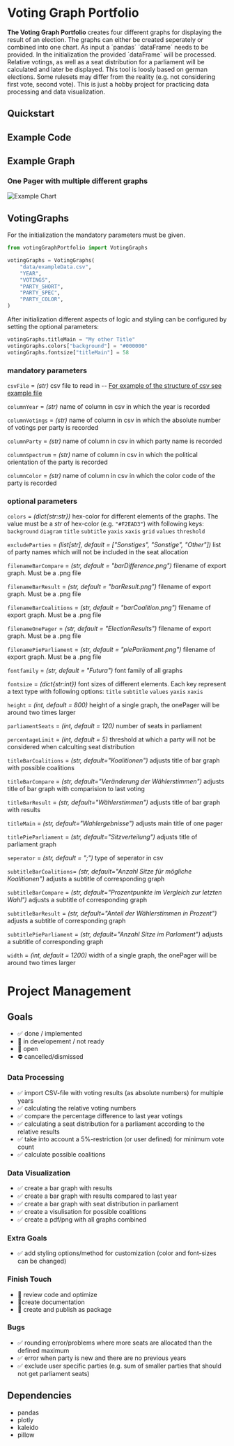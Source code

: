 # Voting Graph Portfolio
**The Voting Graph Portfolio** creates four different graphs for displaying the result of an election. The graphs can either be created seperately or combined into one chart.
As input a ´pandas´ ´dataFrame´ needs to be provided. In the initialization the provided ´dataFrame´ will be processed. Relative votings, as well as a seat distribution for a parliament will be calculated and later be displayed.
This tool is loosly based on german elections. Some rulesets may differ from the reality (e.g. not considering first vote, second vote). This is just a hobby project for practicing data processing and data visualization.

## Quickstart

## Example Code

## Example Graph
###  One Pager with multiple different graphs
![Example Chart](https://github.com/ricochan/VotingGraphPortfolio/blob/main/output/ElectionResults_2021.png "Example Chart")

## VotingGraphs

For the initialization the mandatory parameters must be given.

```python
from votingGraphPortfolio import VotingGraphs

votingGraphs = VotingGraphs(
    "data/exampleData.csv",
    "YEAR",
    "VOTINGS",
    "PARTY_SHORT",
    "PARTY_SPEC",
    "PARTY_COLOR",
)
```

After initialization different aspects of logic and styling can be configured by setting the optional parameters:

```python
votingGraphs.titleMain = "My other Title"
votingGraphs.colors["background"] = "#000000"
votingGraphs.fontsize["titleMain"] = 58
```

### mandatory parameters

`csvFile` = *(str)* csv file to read in -- [For example of the structure of csv see example file](data/exampleData.csv)

`columnYear` = *(str)* name of column in csv in which the year is recorded

`columnVotings` = *(str)* name of column in csv in which the absolute number of votings per party is recorded

`columnParty` = *(str)* name of column in csv in which party name is recorded 

`columnSpectrum` = *(str)* name of column in csv in which the political orientation of the party is recorded

`columnColor` = *(str)* name of column in csv in which the color code of the party is recorded

### optional parameters

`colors` = *(dict{str:str})* hex-color for different elements of the graphs. The value must be a *str* of hex-color (e.g. `"#F2EAD3"`) with following keys: 
   `background`
   `diagram`
   `title`
   `subtitle` 
   `yaxis` 
   `xaxis` 
   `grid` 
   `values` 
   `threshold` 

`excludeParties` = *(list[str], default = ["Sonstiges", "Sonstige", "Other"])* list of party names which will not be included in the seat allocation

`filenameBarCompare` = *(str, default =  "barDifference.png")* filename of export graph. Must be a .png file

`filenameBarResult` = *(str, default =  "barResult.png")* filename of export graph. Must be a .png file

`filenameBarCoalitions` = *(str, default =  "barCoalition.png")* filename of export graph. Must be a .png file

`filenameOnePager` = *(str, default =  "ElectionResults")* filename of export graph. Must be a .png file

`filenamePieParliament` = *(str, default =  "pieParliament.png")* filename of export graph. Must be a .png file

`fontfamily` = *(str, default = "Futura")* font family of all graphs

`fontsize` = *(dict{str:int})* font sizes of different elements. Each key represent a text type with following options: 
   `title`
   `subtitle`
   `values`
   `yaxis`
   `xaxis`

`height` = *(int, default = 800)* height of a single graph, the onePager will be around two times larger

`parliamentSeats` = *(int, default = 120)* number of seats in parliament

`percentageLimit` = *(int, default = 5)* threshold at which a party will not be considered when calculting seat distribution

`titleBarCoalitions` = *(str, default="Koalitionen")* adjusts title of bar graph with possible coalitions

`titleBarCompare` = *(str, default="Veränderung der Wählerstimmen")* adjusts title of bar graph with comparision to last voting

`titleBarResult` = *(str, default="Wählerstimmen")* adjusts title of bar graph with results

`titleMain` = *(str, default="Wahlergebnisse")* adjusts main title of one pager

`titlePieParliament` = *(str, default="Sitzverteilung")* adjusts  title of parliament graph

`seperator` = *(str, default = ";")* type of seperator in csv

`subtitleBarCoalitions`= *(str, default="Anzahl Sitze für mögliche Koalitionen")* adjusts a subtitle of corresponding graph

`subtitleBarCompare` = *(str, default="Prozentpunkte im Vergleich zur letzten Wahl")* adjusts a subtitle of corresponding graph

`subtitleBarResult` = *(str, default="Anteil der Wählerstimmen in Prozent")* adjusts a subtitle of corresponding graph

`subtitlePieParliament` = *(str, default="Anzahl Sitze im Parlament")* adjusts a subtitle of corresponding graph

`width` = *(int, default = 1200)* width of a single graph, the onePager will be around two times larger





# Project Management
## Goals
* :white_check_mark: done / implemented 
* :large_orange_diamond: in developement / not ready
* :red_circle: open
* :no_entry: cancelled/dismissed

### Data Processing
* :white_check_mark:  import CSV-file with voting results (as absolute numbers) for multiple years
* :white_check_mark:  calculating the relative voting numbers
* :white_check_mark: compare the percentage difference to last year votings
* :white_check_mark:  calculating a seat distribution for a parliament according to the relative results
* :white_check_mark:  take into account a 5%-restriction (or user defined) for minimum vote count 
* :white_check_mark:   calculate possible coalitions 


### Data Visualization
* :white_check_mark:  create a bar graph with results
* :white_check_mark:  create a bar graph with results compared to last year
* :white_check_mark:  create a bar graph with seat distribution in parliament
* :white_check_mark:  create a visulisation for possible coalitions
* :white_check_mark: create a pdf/png with all graphs combined

### Extra Goals
* :white_check_mark:  add styling options/method for customization (color and font-sizes can be changed)

### Finish Touch
* :large_orange_diamond: review code and optimize
* :large_orange_diamond:create documentation
* :red_circle: create and publish as package

### Bugs
* :white_check_mark: rounding error/problems where more seats are allocated than the defined maximum
* :white_check_mark:  error when party is new and there are no previous years
* :white_check_mark:  exclude user specific parties (e.g. sum of smaller parties that should not get parliament seats)

## Dependencies
* pandas
* plotly
* kaleido
* pillow